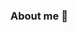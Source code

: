 ### About me  👋

<!--
**lenabiju1231/lenabiju1231** is a ✨ _special_ ✨ repository because its `README.md` (this file) appears on your GitHub profile.

Here are some ideas to get you started:

- 🔭 I’m currently studying in Vjec
- 🌱 I’m currently learning Btech in CEBS
- 💬 Ask me about anything
- 📫 How to reach me 
- 😄 Pronouns: ...
- ⚡ Fun fact: ...
-->
